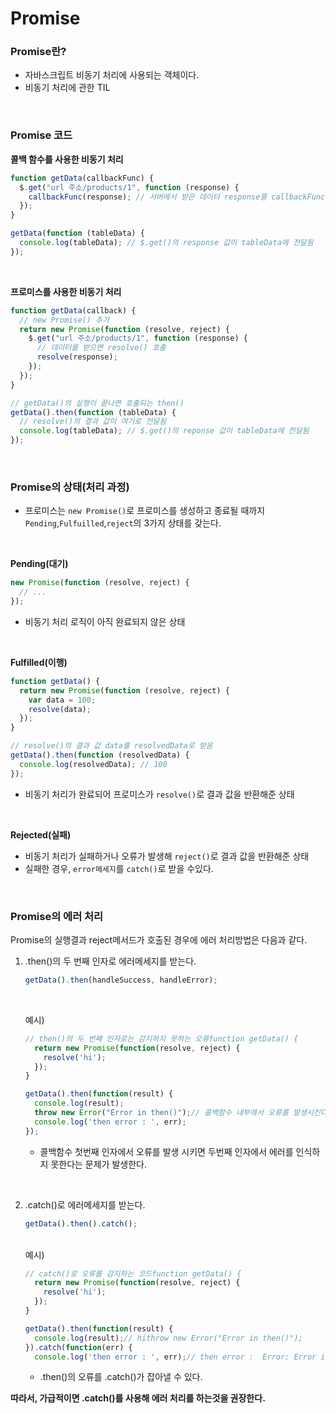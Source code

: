 # Promise

### Promise란?

- 자바스크립트 비동기 처리에 사용되는 객체이다.
- 비동기 처리에 관한 TIL

</br>

### Promise 코드

**콜백 함수를 사용한 비동기 처리**

```jsx
function getData(callbackFunc) {
  $.get("url 주소/products/1", function (response) {
    callbackFunc(response); // 서버에서 받은 데이터 response를 callbackFunc() 함수에 넘겨줌
  });
}

getData(function (tableData) {
  console.log(tableData); // $.get()의 response 값이 tableData에 전달됨
});
```

</br>

**프로미스를 사용한 비동기 처리**

```jsx
function getData(callback) {
  // new Promise() 추가
  return new Promise(function (resolve, reject) {
    $.get("url 주소/products/1", function (response) {
      // 데이터를 받으면 resolve() 호출
      resolve(response);
    });
  });
}

// getData()의 실행이 끝나면 호출되는 then()
getData().then(function (tableData) {
  // resolve()의 결과 값이 여기로 전달됨
  console.log(tableData); // $.get()의 reponse 값이 tableData에 전달됨
});
```

</br>

### Promise의 상태(처리 과정)

- 프로미스는 `new Promise()`로 프로미스를 생성하고 종료될 때까지 `Pending`,`Fulfuilled`,`reject`의 3가지 상태를 갖는다.

</br>

**Pending(대기)**

```jsx
new Promise(function (resolve, reject) {
  // ...
});
```

- 비동기 처리 로직이 아직 완료되지 않은 상태

</br>

**Fulfilled(이행)**

```jsx
function getData() {
  return new Promise(function (resolve, reject) {
    var data = 100;
    resolve(data);
  });
}

// resolve()의 결과 값 data를 resolvedData로 받음
getData().then(function (resolvedData) {
  console.log(resolvedData); // 100
});
```

- 비동기 처리가 완료되어 프로미스가 `resolve()`로 결과 값을 반환해준 상태

</br>

**Rejected(실패)**

- 비동기 처리가 실패하거나 오류가 발생해 `reject()`로 결과 값을 반환해준 상태
- 실패한 경우, `error메세지`를 `catch()`로 받을 수있다.

</br>

### Promise의 에러 처리

Promise의 실행결과 reject메서드가 호출된 경우에 에러 처리방법은 다음과 같다.

1. .then()의 두 번째 인자로 에러메세지를 받는다.

   ```jsx
   getData().then(handleSuccess, handleError);
   ```

   </br>

   예시)

   ```jsx
   // then()의 두 번째 인자로는 감지하지 못하는 오류function getData() {
     return new Promise(function(resolve, reject) {
       resolve('hi');
     });
   }

   getData().then(function(result) {
     console.log(result);
     throw new Error("Error in then()");// 콜백함수 내부에서 오류를 발생시킨다.
     console.log('then error : ', err);
   });
   ```

   - 콜백함수 첫번째 인자에서 오류를 발생 시키면 두번째 인자에서 에러를 인식하지 못한다는 문제가 발생한다.

</br>

2. .catch()로 에러메세지를 받는다.

   ```jsx
   getData().then().catch();
   ```

   </br>
   예시)

   ```jsx
   // catch()로 오류를 감지하는 코드function getData() {
     return new Promise(function(resolve, reject) {
       resolve('hi');
     });
   }

   getData().then(function(result) {
     console.log(result);// hithrow new Error("Error in then()");
   }).catch(function(err) {
     console.log('then error : ', err);// then error :  Error: Error in then()});
   ```

   - .then()의 오류를 .catch()가 잡아낼 수 있다.

**따라서, 가급적이면 .catch()를 사용해 에러 처리를 하는것을 권장한다.**
